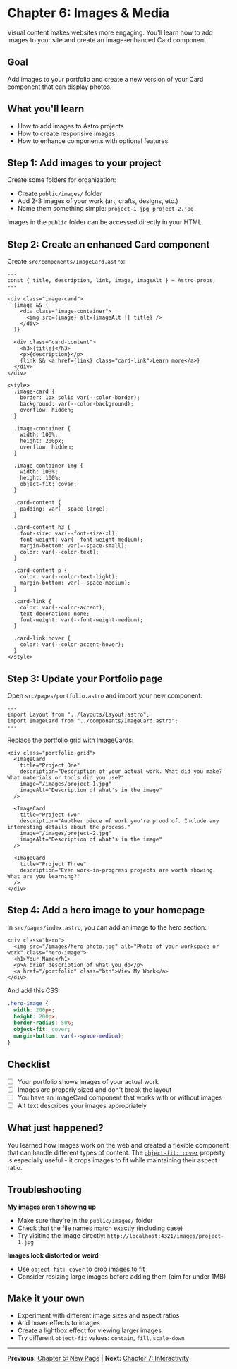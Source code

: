 # Chapter 6: Images & Media

Visual content makes websites more engaging. You'll learn how to add images to your site and create an image-enhanced Card component.

## Goal

Add images to your portfolio and create a new version of your Card component that can display photos.

## What you'll learn

- How to add images to Astro projects
- How to create responsive images
- How to enhance components with optional features

## Step 1: Add images to your project

Create some folders for organization:
- Create `public/images/` folder
- Add 2-3 images of your work (art, crafts, designs, etc.)
- Name them something simple: `project-1.jpg`, `project-2.jpg`

Images in the `public` folder can be accessed directly in your HTML.

## Step 2: Create an enhanced Card component

Create `src/components/ImageCard.astro`:

```astro
---
const { title, description, link, image, imageAlt } = Astro.props;
---

<div class="image-card">
  {image && (
    <div class="image-container">
      <img src={image} alt={imageAlt || title} />
    </div>
  )}
  
  <div class="card-content">
    <h3>{title}</h3>
    <p>{description}</p>
    {link && <a href={link} class="card-link">Learn more</a>}
  </div>
</div>

<style>
  .image-card {
    border: 1px solid var(--color-border);
    background: var(--color-background);
    overflow: hidden;
  }
  
  .image-container {
    width: 100%;
    height: 200px;
    overflow: hidden;
  }
  
  .image-container img {
    width: 100%;
    height: 100%;
    object-fit: cover;
  }
  
  .card-content {
    padding: var(--space-large);
  }
  
  .card-content h3 {
    font-size: var(--font-size-xl);
    font-weight: var(--font-weight-medium);
    margin-bottom: var(--space-small);
    color: var(--color-text);
  }
  
  .card-content p {
    color: var(--color-text-light);
    margin-bottom: var(--space-medium);
  }
  
  .card-link {
    color: var(--color-accent);
    text-decoration: none;
    font-weight: var(--font-weight-medium);
  }
  
  .card-link:hover {
    color: var(--color-accent-hover);
  }
</style>
```

## Step 3: Update your Portfolio page

Open `src/pages/portfolio.astro` and import your new component:

```astro
---
import Layout from "../layouts/Layout.astro";
import ImageCard from "../components/ImageCard.astro";
---
```

Replace the portfolio grid with ImageCards:

```astro
<div class="portfolio-grid">
  <ImageCard 
    title="Project One" 
    description="Description of your actual work. What did you make? What materials or tools did you use?"
    image="/images/project-1.jpg"
    imageAlt="Description of what's in the image"
  />
  
  <ImageCard 
    title="Project Two" 
    description="Another piece of work you're proud of. Include any interesting details about the process."
    image="/images/project-2.jpg"
    imageAlt="Description of what's in the image"
  />
  
  <ImageCard 
    title="Project Three" 
    description="Even work-in-progress projects are worth showing. What are you learning?"
  />
</div>
```

## Step 4: Add a hero image to your homepage

In `src/pages/index.astro`, you can add an image to the hero section:

```astro
<div class="hero">
  <img src="/images/hero-photo.jpg" alt="Photo of your workspace or work" class="hero-image">
  <h1>Your Name</h1>
  <p>A brief description of what you do</p>
  <a href="/portfolio" class="btn">View My Work</a>
</div>
```

And add this CSS:

```css
.hero-image {
  width: 200px;
  height: 200px;
  border-radius: 50%;
  object-fit: cover;
  margin-bottom: var(--space-medium);
}
```

## Checklist

- [ ] Your portfolio shows images of your actual work
- [ ] Images are properly sized and don't break the layout
- [ ] You have an ImageCard component that works with or without images
- [ ] Alt text describes your images appropriately

## What just happened?

You learned how images work on the web and created a flexible component that can handle different types of content. The [`object-fit: cover`](https://developer.mozilla.org/en-US/docs/Web/CSS/object-fit) property is especially useful - it crops images to fit while maintaining their aspect ratio.

## Troubleshooting

**My images aren't showing up**
- Make sure they're in the `public/images/` folder
- Check that the file names match exactly (including case)
- Try visiting the image directly: `http://localhost:4321/images/project-1.jpg`

**Images look distorted or weird**
- Use `object-fit: cover` to crop images to fit
- Consider resizing large images before adding them (aim for under 1MB)

## Make it your own

- Experiment with different image sizes and aspect ratios
- Add hover effects to images
- Create a lightbox effect for viewing larger images
- Try different `object-fit` values: `contain`, `fill`, `scale-down`

---

**Previous:** [Chapter 5: New Page](./05-new-page.md) | **Next:** [Chapter 7: Interactivity](./07-project-pages.md)